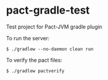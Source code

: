 # pact-gradle-test
Test project for Pact-JVM gradle plugin

To run the server:

    $ ./gradlew --no-daemon clean run

To verify the pact files:

    $ ./gradlew pactverify
